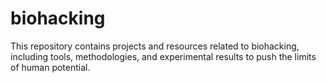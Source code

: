 # biohacking
This repository contains projects and resources related to biohacking, including tools, methodologies, and experimental results to push the limits of human potential.
